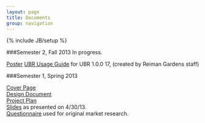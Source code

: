 ```yaml
---
layout: page
title: Documents
group: navigation
---
```

{% include JB/setup %}

###Semester 2, Fall 2013
In progress.

[Poster](/files/ubr-poster.pdf)
[UBR Usage Guide](/files/ubr-usage.pdf) for UBR 1.0.0 17, (created by Reiman Gardens staff)

###Semester 1, Spring 2013
<!--For our official reviewers, please read our cover page. We are happy to answer any questions sent to butterflies@iastate.edu.-->
[Cover Page](/files/butterfly-cover.pdf)  
[Design Document](/files/butterfly-design-doc.pdf)  
[Project Plan](/files/butterfly-project-plan.pdf)  
[Slides](/files/butterfly-slides.pdf) as presented on 4/30/13.  
[Questionnaire](/questionnaire.html) used for original market research.


<!--
### Design Document
<iframe src="https://docs.google.com/document/d/1uBGDmpoi2EIH9iHajDP9oAxUhCW2tqgwuVsPokXE6_8/pub?embedded=true" width="800" height="800"> </iframe>

### Project Plan
<iframe src="https://docs.google.com/document/d/1qSgNXo7O7K5yipU2tC-H4A8E1w-N92U7M3jNKFUCKTc/pub?embedded=true" width="800" height="800"> </iframe>

### Slides
<iframe src="https://docs.google.com/presentation/d/1HlGNYl5fNbsy3fPKVCZnMaHdOGCFyfaEpEdwmwU9stw/embed?start=false&amp;loop=false&amp;delayms=3000" frameborder="0" width="800" height="600" allowfullscreen="true" mozallowfullscreen="true" webkitallowfullscreen="true"> </iframe>
-->
